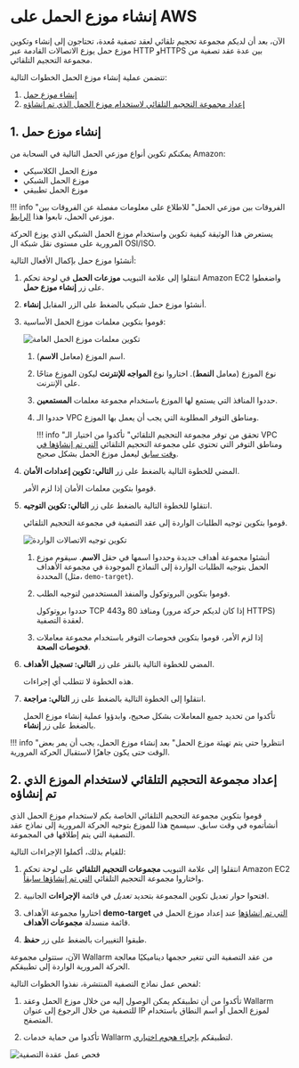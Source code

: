 [link-doc-asg-guide]:               autoscaling-group-guide.md  
[link-docs-check-operation]:        ../../installation-check-operation-en.md

[link-aws-lb-comparison]:           https://docs.aws.amazon.com/elasticloadbalancing/latest/userguide/what-is-load-balancing.html?icmpid=docs_elbv2_console#elb-features   

[img-lb-basics]:                    ../../../images/installation-ami/auto-scaling/common/load-balancing-guide/lb-create-1.png
[img-lb-routing]:                   ../../../images/installation-ami/auto-scaling/common/load-balancing-guide/lb-create-3.png
[img-checking-operation]:           ../../../images/admin-guides/test-attacks-quickstart.png

[anchor-create]:        #1-creating-a-load-balancer
[anchor-configure]:     #2-setting-up-an-auto-scaling-group-for-using-the-created-balancer

#   إنشاء موزع الحمل على AWS

الآن، بعد أن لديكم مجموعة تحجيم تلقائي لعقد تصفية مُعدة، تحتاجون إلى إنشاء وتكوين موزع حمل يوزع الاتصالات القادمة عبر HTTP وHTTPS بين عدة عقد تصفية من مجموعة التحجيم التلقائي.

تتضمن عملية إنشاء موزع الحمل الخطوات التالية:
1.  [إنشاء موزع حمل][anchor-create]
2.  [إعداد مجموعة التحجيم التلقائي لاستخدام موزع الحمل الذي تم إنشاؤه][anchor-configure]

##  1.  إنشاء موزع حمل

يمكنكم تكوين أنواع موزعي الحمل التالية في السحابة من Amazon:
*   موزع الحمل الكلاسيكي
*   موزع الحمل الشبكي
*   موزع الحمل تطبيقي

!!! info "الفروقات بين موزعي الحمل"
    للاطلاع على معلومات مفصلة عن الفروقات بين موزعي الحمل، تابعوا هذا [الرابط][link-aws-lb-comparison].

يستعرض هذا الوثيقة كيفية تكوين واستخدام موزع الحمل الشبكي الذي يوزع الحركة المرورية على مستوى نقل شبكة ال OSI/ISO.

أنشئوا موزع حمل بإكمال الأفعال التالية:
1.  انتقلوا إلى علامة التبويب **موزعات الحمل** في لوحة تحكم Amazon EC2 واضغطوا على زر **إنشاء موزع حمل**.

2.  أنشئوا موزع حمل شبكي بالضغط على الزر المقابل **إنشاء**.

3.  قوموا بتكوين معلمات موزع الحمل الأساسية:

    ![تكوين معلمات موزع الحمل العامة][img-lb-basics]
    
    1.  اسم الموزع (معامل **الاسم**).
    
    2.  نوع الموزع (معامل **النمط**). اختاروا نوع **المواجه للإنترنت** ليكون الموزع متاحًا على الإنترنت.
    
    3.  حددوا المنافذ التي يستمع لها الموزع باستخدام مجموعة معلمات **المستمعين**.
    
    4.  حددوا الـ VPC ومناطق التوفر المطلوبة التي يجب أن يعمل بها الموزع.
        
        !!! info "تحقق من توفر مجموعة التحجيم التلقائي"
            تأكدوا من اختيار الـ VPC ومناطق التوفر التي تحتوي على مجموعة التحجيم التلقائي [التي تم إنشاؤها في وقت سابق][link-doc-asg-guide] ليعمل موزع الحمل بشكل صحيح.
        
4.  المضي للخطوة التالية بالضغط على زر **التالي: تكوين إعدادات الأمان**.

    قوموا بتكوين معلمات الأمان إذا لزم الأمر.
    
5.  انتقلوا للخطوة التالية بالضغط على زر **التالي: تكوين التوجيه**.

    قوموا بتكوين توجيه الطلبات الواردة إلى عقد التصفية في مجموعة التحجيم التلقائي.

    ![تكوين توجيه الاتصالات الواردة][img-lb-routing]
    
    1.  أنشئوا مجموعة أهداف جديدة وحددوا اسمها في حقل **الاسم**. سيقوم موزع الحمل بتوجيه الطلبات الواردة إلى النماذج الموجودة في مجموعة الأهداف المحددة (مثل، `demo-target`).
        
    2.  قوموا بتكوين البروتوكول والمنفذ المستخدمين لتوجيه الطلب.
    
        حددوا بروتوكول TCP ومنافذ 80 و443 (إذا كان لديكم حركة مرور HTTPS) لعقدة التصفية.
        
    3.  إذا لزم الأمر، قوموا بتكوين فحوصات التوفر باستخدام مجموعة معاملات **فحوصات الصحة**.
    
6.  المضي للخطوة التالية بالنقر على زر **التالي: تسجيل الأهداف**.

    هذه الخطوة لا تتطلب أي إجراءات.
    
7.  انتقلوا إلى الخطوة التالية بالضغط على زر **التالي: مراجعة**.
    
    تأكدوا من تحديد جميع المعاملات بشكل صحيح، وابدؤوا عملية إنشاء موزع الحمل بالضغط على زر **إنشاء**.

!!! info "انتظروا حتى يتم تهيئة موزع الحمل"
    بعد إنشاء موزع الحمل، يجب أن يمر بعض الوقت حتى يكون جاهزًا لاستقبال الحركة المرورية.

##  2.  إعداد مجموعة التحجيم التلقائي لاستخدام الموزع الذي تم إنشاؤه

قوموا بتكوين مجموعة التحجيم التلقائي الخاصة بكم لاستخدام موزع الحمل الذي أنشأتموه في وقت سابق. سيسمح هذا للموزع بتوجيه الحركة المرورية إلى نماذج عقد التصفية التي يتم إطلاقها في المجموعة.

للقيام بذلك، أكملوا الإجراءات التالية:
1.  انتقلوا إلى علامة التبويب **مجموعات التحجيم التلقائي** على لوحة تحكم Amazon EC2 واختاروا مجموعة التحجيم التلقائي [التي تم إنشاؤها سابقاً][link-doc-asg-guide].

2.  افتحوا حوار تعديل تكوين المجموعة بتحديد *تعديل* في قائمة **الإجراءات** الجانبية.

3.  اختاروا مجموعة الأهداف **demo-target** [التي تم إنشاؤها][anchor-create] عند إعداد موزع الحمل في قائمة منسدلة **مجموعات الأهداف**.

4.  طبقوا التغييرات بالضغط على زر **حفظ**.

الآن، ستتولى مجموعة Wallarm من عقد التصفية التي تتغير حجمها ديناميكيًا معالجة الحركة المرورية الواردة إلى تطبيقكم.

لفحص عمل نماذج التصفية المنتشرة، نفذوا الخطوات التالية:

1.  تأكدوا من أن تطبيقكم يمكن الوصول إليه من خلال موزع الحمل وعقد Wallarm للتصفية من خلال الرجوع إلى عنوان IP لموزع الحمل أو اسم النطاق باستخدام المتصفح.

2.  تأكدوا من حماية خدمات Wallarm لتطبيقكم [بإجراء هجوم اختباري][link-docs-check-operation].

![فحص عمل عقدة التصفية][img-checking-operation]